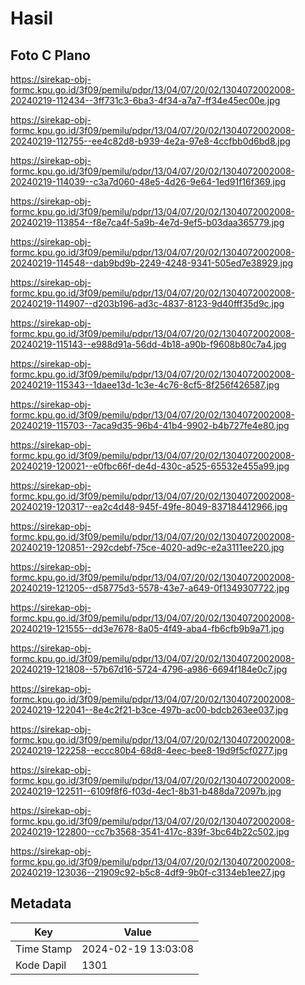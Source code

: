 # Hasil

## Foto C Plano

https://sirekap-obj-formc.kpu.go.id/3f09/pemilu/pdpr/13/04/07/20/02/1304072002008-20240219-112434--3ff731c3-6ba3-4f34-a7a7-ff34e45ec00e.jpg

https://sirekap-obj-formc.kpu.go.id/3f09/pemilu/pdpr/13/04/07/20/02/1304072002008-20240219-112755--ee4c82d8-b939-4e2a-97e8-4ccfbb0d6bd8.jpg

https://sirekap-obj-formc.kpu.go.id/3f09/pemilu/pdpr/13/04/07/20/02/1304072002008-20240219-114039--c3a7d060-48e5-4d26-9e64-1ed91f16f369.jpg

https://sirekap-obj-formc.kpu.go.id/3f09/pemilu/pdpr/13/04/07/20/02/1304072002008-20240219-113854--f8e7ca4f-5a9b-4e7d-9ef5-b03daa365779.jpg

https://sirekap-obj-formc.kpu.go.id/3f09/pemilu/pdpr/13/04/07/20/02/1304072002008-20240219-114548--dab9bd9b-2249-4248-9341-505ed7e38929.jpg

https://sirekap-obj-formc.kpu.go.id/3f09/pemilu/pdpr/13/04/07/20/02/1304072002008-20240219-114907--d203b196-ad3c-4837-8123-9d40fff35d9c.jpg

https://sirekap-obj-formc.kpu.go.id/3f09/pemilu/pdpr/13/04/07/20/02/1304072002008-20240219-115143--e988d91a-56dd-4b18-a90b-f9608b80c7a4.jpg

https://sirekap-obj-formc.kpu.go.id/3f09/pemilu/pdpr/13/04/07/20/02/1304072002008-20240219-115343--1daee13d-1c3e-4c76-8cf5-8f256f426587.jpg

https://sirekap-obj-formc.kpu.go.id/3f09/pemilu/pdpr/13/04/07/20/02/1304072002008-20240219-115703--7aca9d35-96b4-41b4-9902-b4b727fe4e80.jpg

https://sirekap-obj-formc.kpu.go.id/3f09/pemilu/pdpr/13/04/07/20/02/1304072002008-20240219-120021--e0fbc66f-de4d-430c-a525-65532e455a99.jpg

https://sirekap-obj-formc.kpu.go.id/3f09/pemilu/pdpr/13/04/07/20/02/1304072002008-20240219-120317--ea2c4d48-945f-49fe-8049-837184412966.jpg

https://sirekap-obj-formc.kpu.go.id/3f09/pemilu/pdpr/13/04/07/20/02/1304072002008-20240219-120851--292cdebf-75ce-4020-ad9c-e2a3111ee220.jpg

https://sirekap-obj-formc.kpu.go.id/3f09/pemilu/pdpr/13/04/07/20/02/1304072002008-20240219-121205--d58775d3-5578-43e7-a649-0f1349307722.jpg

https://sirekap-obj-formc.kpu.go.id/3f09/pemilu/pdpr/13/04/07/20/02/1304072002008-20240219-121555--dd3e7678-8a05-4f49-aba4-fb6cfb9b9a71.jpg

https://sirekap-obj-formc.kpu.go.id/3f09/pemilu/pdpr/13/04/07/20/02/1304072002008-20240219-121808--57b67d16-5724-4796-a986-6694f184e0c7.jpg

https://sirekap-obj-formc.kpu.go.id/3f09/pemilu/pdpr/13/04/07/20/02/1304072002008-20240219-122041--8e4c2f21-b3ce-497b-ac00-bdcb263ee037.jpg

https://sirekap-obj-formc.kpu.go.id/3f09/pemilu/pdpr/13/04/07/20/02/1304072002008-20240219-122258--eccc80b4-68d8-4eec-bee8-19d9f5cf0277.jpg

https://sirekap-obj-formc.kpu.go.id/3f09/pemilu/pdpr/13/04/07/20/02/1304072002008-20240219-122511--6109f8f6-f03d-4ec1-8b31-b488da72097b.jpg

https://sirekap-obj-formc.kpu.go.id/3f09/pemilu/pdpr/13/04/07/20/02/1304072002008-20240219-122800--cc7b3568-3541-417c-839f-3bc64b22c502.jpg

https://sirekap-obj-formc.kpu.go.id/3f09/pemilu/pdpr/13/04/07/20/02/1304072002008-20240219-123036--21909c92-b5c8-4df9-9b0f-c3134eb1ee27.jpg


## Metadata

| Key        | Value               |
| ---------- | ------------------- |
| Time Stamp | 2024-02-19 13:03:08 |
| Kode Dapil | 1301                |



